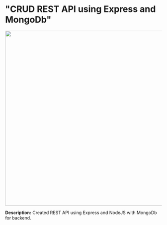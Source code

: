 # "CRUD REST API using Express and MongoDb"

<img src="https://d33wubrfki0l68.cloudfront.net/ee5af837fdabb4d29b35d25748c0072d1816c255/3f3a0/public/assets/images/jxavz9h.png" width="563px" />


**Description:**
Created REST API using Express and NodeJS with MongoDb for backend.

